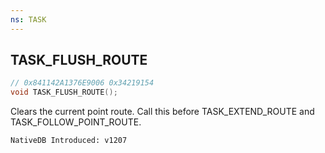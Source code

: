 ```yaml
---
ns: TASK
---
```

## TASK_FLUSH_ROUTE

```c
// 0x841142A1376E9006 0x34219154
void TASK_FLUSH_ROUTE();
```

Clears the current point route. Call this before TASK_EXTEND_ROUTE and TASK_FOLLOW_POINT_ROUTE.

```
NativeDB Introduced: v1207
```

